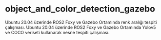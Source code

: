 # object_and_color_detection_gazebo

Ubuntu 20.04 üzerinde ROS2 Foxy ve Gazebo Ortamında renk aralığı tespiti çalışması.
Ubuntu 20.04 üzerinde ROS2 Foxy ve Gazebo Ortamında Yolov5 ve COCO veriseti kullanarak nesne tespiti çalışması.
